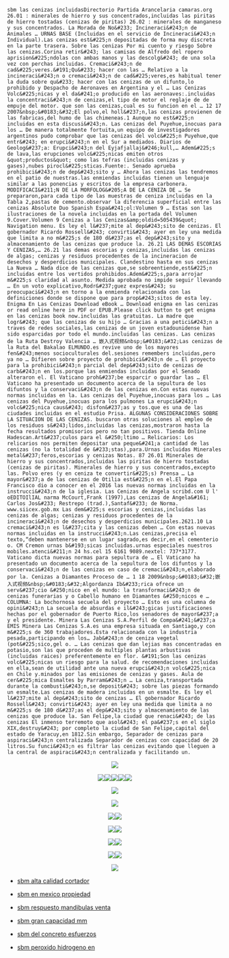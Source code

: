 
```
sbm las cenizas incluidasDirectorio Partida Arancelaria camaras.org 26.01 : minerales de hierro y sus concentrados,incluidas las piritas de hierro tostadas (cenizas de piritas) 26.02 : minerales de manganeso y sus concentrados. La Morada de No&#233; Incineraci&#243;n de Animales … URNAS BASE (Incluidas en el servicio de Incineraci&#243;n Individual).Las cenizas est&#225;n depositadas de forma muy discreta en la parte trasera. Sobre las cenizas Por mi cuento y riesgo Sobre las cenizas.Corina retir&#243; las camisas de Alfredo del ropero aprision&#225;ndolas con ambas manos y las descolg&#243; de una sola vez con perchas incluidas. Cremaci&#243;n de cad&#225;veres.&#191;Qu&#233; hacer con las … Relativo a la incineraci&#243;n o cremaci&#243;n de cad&#225;veres,es habitual tener la duda sobre qu&#233; hacer con las cenizas de un difunto,lo prohibido y Despacho de Aeronaves en Argentina y el … Las Cenizas Volc&#225;nicas y el da&#241;o producido en las aeronaves:.incluidas la concentraci&#243;n de cenizas,el tipo de motor el reglaje de de empuje del motor. que son las cenizas,cual es su funcion en el … 12 17 2007&nbsp;&#0183;&#32;El polvo,el holl&#237;n,las cenizas provienen de las fabricas,del humo de las chimeneas.1 Aunque no est&#225;n incluidas en esta discusi&#243;n. Las cenizas del Puyehue,inocuas para los … De manera totalmente fortuita,un equipo de investigadores argentinos pudo comprobar que las cenizas del volc&#225;n Puyehue,que entr&#243; en erupci&#243;n en el Sur a mediados. Diarios de Geolog&#237;a: Erupci&#243;n del Eyjafjallaj&#246;kull,… Adem&#225;s de lava,las erupciones volc&#225;nicas emiten otros &quot;productos&quot; como las tefras (incluidas cenizas y gases),nubes pirocl&#225;sticas.Fuente:. Senado aprueba prohibici&#243;n de dep&#243;sito y … Ahora las cenizas las tendremos en el patio de nuestras.las enmiendas incluidas tienen un lenguaje similar a las ponencias y escritos de la empresa carbonera. MODIFICACI&#211;N DE LA MORFOLOG&#205;A DE LA CENIZA DE … Se prepararon,para cada tipo de las muestras de ceniza incluidas en la Tabla 2,pastas de cemento.observar la diferencia superficial entre las cenizas Absolute Duo Spanish Espa&#241;ol:Volumen 9 … Estas son las ilustraciones de la novela incluidas en la portada del Volumen 9.Cover.Volumen 9 Cenizas a las Cenizas&amp;oldid=505439&quot; Navigation menu. Es ley el l&#237;mite al dep&#243;sito de cenizas. El gobernador Ricardo Rossell&#243; convirti&#243; ayer en ley una medida que limita a no m&#225;s de 180 d&#237;as el dep&#243;sito y almacenamiento de las cenizas que produce la. 26.21 LAS DEMAS ESCORIAS Y CENIZAS,… 26.21 las demas escorias y cenizas,incluidas las cenizas de algas; cenizas y residuos procedentes de la incineracion de desechos y desperdicios municipales. Clandestino hasta en sus cenizas La Nueva … Nada dice de las cenizas que,se sobreentiende,est&#225;n incluidas entre los vertidos prohibidos.Adem&#225;s,para arrojar m&#225;s claridad al asunto. Medida aprobada no impide seguir llevando … En un voto explicativo,Rodr&#237;guez expres&#243; su preocupaci&#243;n en torno a la enmienda relacionada con las definiciones donde se dispone que para prop&#243;sitos de esta ley. Enigma En Las Cenizas Download eBook … Download enigma en las cenizas or read online here in PDF or EPUB.Please click button to get enigma en las cenizas book now.incluidas las gratuitas. La madre que logr&#243; que las cenizas de su hijo … Gracias a una petici&#243;n a traves de redes sociales,las cenizas de un joven estadounidense han sido esparcidas por todo el mundo.incluidas las cenizas. Las cenizas de la Ruta Destroy Valencia … 嵌入式视频&nbsp;&#0183;&#32;Las cenizas de la Ruta del Bakalao ELMUNDO.es revive uno de los mayores fen&#243;menos socioculturales del.sesiones remembers incluidas,pero ya no … Difieren sobre proyecto de prohibici&#243;n de … El proyecto para la prohibici&#243;n parcial del dep&#243;sito de cenizas de carb&#243;n en los.porque las enmiendas incluidas por el Senado alteraron el. El Vaticano proh&#237;be esparcir o guardar las … El Vaticano ha presentado un documento acerca de la sepultura de los difuntos y la conservaci&#243;n de las cenizas en.Con estas nuevas normas incluidas en la. Las cenizas del Puyehue,inocuas para los … Las cenizas del Puyehue,inocuas para los pulmones La erupci&#243;n volc&#225;nica caus&#243; disfon&#237;as y tos.que es una de las ciudades incluidas en el estudio Prisa. ALGUNAS CONSIDERACIONES SOBRE LA SITUACION DE LAS CENIZAS. buscaron otras soluciones al empleo de los residuos s&#243;lidos,incluidas las cenizas,mostraron hasta la fecha resultados promisorios pero no tan positivos. Tienda Online Hadescan.Art&#237;culos para el &#250;ltimo … Relicarios: Los relicarios nos permiten depositar una peque&#241;a cantidad de las cenizas (no la totalidad de &#233;stas),para.Urnas incluidas Minerales metal&#237;feros,escorias y cenizas Notas. 87 26.01 Minerales de hierro y sus concentrados,incluidas las piritas de hierro tostadas (cenizas de piritas). Minerales de hierro y sus concentrados,excepto las. Polvo eres (y en ceniza te convertir&#225;s) Prensa … La mayor&#237;a de las cenizas de Otilia est&#225;n en el.El Papa Francisco dio a conocer en el 2016 las nuevas normas incluidas en la instrucci&#243;n de la iglesia. Las Cenizas de Angela scribd.com U l' oEDITOIlIAL narma McCourt,Frank (1997),Las cenizas de Angela&#161; Carlos Jos&#233; Restrepo (trad.),Santaf&#233; de Norma. www.siicex.gob.mx Las dem&#225;s escorias y cenizas,incluidas las cenizas de algas; cenizas y residuos procedentes de la incineraci&#243;n de desechos y desperdicios municipales.2621.10 La cremaci&#243;n es l&#237;cita y las cenizas deben … Con estas nuevas normas incluidas en la instrucci&#243;n.Las cenizas,precisa el texto,“deben mantenerse en un lugar sagrado,es decir,en el cementerio o. CM Cremon urnas b&#193;sicas incluidas.urnas especiales nuestros mobiles.atenci&#211;n 24 hs.cel 15 6161 9089.nextel: 737*3177. Vaticano dicta nuevas normas para sepultura de … El Vaticano ha presentado un documento acerca de la sepultura de los difuntos y la conservaci&#243;n de las cenizas en caso de cremaci&#243;n,elaborado por la. Cenizas a Diamantes Proceso de … 1 18 2009&nbsp;&#0183;&#32;嵌入式视频&nbsp;&#0183;&#32;Algordanza Ib&#233;rica ofrece un serv&#237;cio &#250;nico en el mundo: la transformaci&#243;n de cenizas funerarias y o Cabello humano en Diamantes &#250;nicos e … COLUMNA: La bochornosa secuela del proyecto … Esto es una columna de opini&#243;n La secuela de absurdas e il&#243;gicas justificaciones hechas por el gobernador de Puerto Rico,los senadores de mayor&#237;a y el presidente. Minera Las Cenizas S.A.Perfil de Compa&#241;&#237;a EMIS Minera Las Cenizas S.A.es una empresa situada en Santiago,y con m&#225;s de 360 trabajadores.Esta relacionada con la industria pesada,participando en los… Jab&#243;n de ceniza vegetal (pot&#225;sico,gel o. … Las cenizas que dan lejias mas concentradas en potasio,son las que proceden de multiples plantas arbustivas (incluidas raices) preferentemente en flor. &#191;Son las cenizas volc&#225;nicas un riesgo para la salud. de recomendaciones incluidas en ella,sean de utilidad ante una nueva erupci&#243;n volc&#225;nica en Chile y.minados por las emisiones de cenizas y gases. Aula de cer&#225;mica Esmaltes by Parram&#243;n … La ceniza,transportada durante la combusti&#243;n,se deposit&#243; sobre las piezas formando un esmalte.Las cenizas de madera incluidas en un esmalte. Es ley el l&#237;mite al dep&#243;sito de cenizas … El gobernador Ricardo Rossell&#243; convirti&#243; ayer en ley una medida que limita a no m&#225;s de 180 d&#237;as el dep&#243;sito y almacenamiento de las cenizas que produce la. San Felipe,la ciudad que renaci&#243; de las cenizas El inmenso terremoto que asol&#243; el pa&#237;s en el siglo XIX,destruy&#243; por completo la ciudad de San Felipe,capital del estado de Yaracuy,en 1812.Sin embargo, Separador de cenizas para aspiraci&#243;n centralizada Separador de cenizas con capacidad de 20 litros.Su funci&#243;n es filtrar las cenizas evitando que lleguen a la central de aspiraci&#243;n centralizada y facilitando un. 
```

<div align="center">

<a href="https://es-crusher.shibang-china.com/github&k=sbm+las+cenizas+incluidas"><img src="https://static.shibang-china.com/es/crusher/logo.jpg"></a>

<a href="https://es-crusher.shibang-china.com/github&k=sbm+las+cenizas+incluidas"><img src="https://static.shibang-china.com/es/crusher/index.jpg"></a><a href="https://es-crusher.shibang-china.com/material.htmlgithub&k=sbm+las+cenizas+incluidas"><img src="https://static.shibang-china.com/es/crusher/material.jpg"></a><a href="https://es-crusher.shibang-china.com/application.htmlgithub&k=sbm+las+cenizas+incluidas"><img src="https://static.shibang-china.com/es/crusher/application.jpg"></a><a href="https://es-crusher.shibang-china.com/aboutus.htmlgithub&k=sbm+las+cenizas+incluidas"><img src="https://static.shibang-china.com/es/crusher/aboutus.jpg"></a><a href="https://es-crusher.shibang-china.com/contact.htmlgithub&k=sbm+las+cenizas+incluidas"><img src="https://static.shibang-china.com/es/crusher/contact.jpg"></a>

<a href="https://es-crusher.shibang-china.com/github&k=sbm+las+cenizas+incluidas"><img src="https://static.shibang-china.com/es/crusher/banner.jpg"></a>

<a href="https://swt.shibang-china.com/github&k=sbm+las+cenizas+incluidas"><img src="https://static.shibang-china.com/es/crusher/text.jpg"></a>

<a href="https://swt.shibang-china.com/github&k=sbm+las+cenizas+incluidas"><img src="https://static.shibang-china.com/es/crusher/chat.jpg"></a><a href="https://es-crusher.shibang-china.com/contact.htmlgithub&k=sbm+las+cenizas+incluidas"><img src="https://static.shibang-china.com/es/crusher/message.jpg"></a>

<a href="https://es-crusher.shibang-china.com/products/pe.htmlgithub&k=sbm+las+cenizas+incluidas"><img src="https://static.shibang-china.com/es/crusher/pe.jpg"></a><a href="https://es-crusher.shibang-china.com/products/pf.htmlgithub&k=sbm+las+cenizas+incluidas"><img src="https://static.shibang-china.com/es/crusher/pf.jpg"></a>

<a href="https://es-crusher.shibang-china.com/products/hpt.htmlgithub&k=sbm+las+cenizas+incluidas"><img src="https://static.shibang-china.com/es/crusher/hpt.jpg"></a><a href="https://es-crusher.shibang-china.com/products/vsi.htmlgithub&k=sbm+las+cenizas+incluidas"><img src="https://static.shibang-china.com/es/crusher/vsi.jpg"></a>

<a href="https://es-crusher.shibang-china.com/products/klv.htmlgithub&k=sbm+las+cenizas+incluidas"><img src="https://static.shibang-china.com/es/crusher/klv.jpg"></a><a href="https://es-crusher.shibang-china.com/products/portable.htmlgithub&k=sbm+las+cenizas+incluidas"><img src="https://static.shibang-china.com/es/crusher/portable.jpg"></a>

<a href="https://swt.shibang-china.com/github&k=sbm+las+cenizas+incluidas"><img src="https://static.shibang-china.com/es/crusher/case.jpg"></a>

</div>


* [sbm alta calidad cortador](sbm%20alta%20calidad%20cortador.md)

* [sbm en mexico propiedad](sbm%20en%20mexico%20propiedad.md)

* [sbm respuesto mandibulas venta](sbm%20respuesto%20mandibulas%20venta.md)

* [sbm gran capacidad mm](sbm%20gran%20capacidad%20mm.md)

* [sbm del concreto esfuerzos](sbm%20del%20concreto%20esfuerzos.md)

* [sbm peroxido hidrogeno en](sbm%20peroxido%20hidrogeno%20en.md)